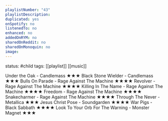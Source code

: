```yaml
---
playlistNumber: "43"
playlistDescription:
duplicated: yes
onSpotify: no
listenedTo: no
enhanced: no
addedOnRYM: no
sharedOnReddit: no
sharedOnMonoquin: no
image:
---
```

status: #child 
tags: [[playlist]] [[music]] 

Under the Oak - Candlemass ★★★
Black Stone Wielder - Candlemass ★★★
Bulls On Parade - Rage Against The Machine ★★★★
Revolver - Rage Against The Machine ★★★★
Killing In The Name - Rage Against The Machine ★★★★
Freedom - Rage Against The Machine ★★★★
Snakecharmer - Rage Against The Machine ★★★★
Through The Never - Metallica ★★★
Jesus Christ Pose - Soundgarden ★★★★
War Pigs - Black Sabbath ★★★★
Look To Your Orb For The Warning - Monster Magnet ★★★